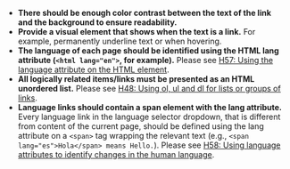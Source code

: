 - **There should be enough color contrast between the text of the link and the background to ensure readability.**
- **Provide a visual element that shows when the text is a link.** For example, permanently underline text or when hovering.
- **The language of each page should be identified using the HTML lang attribute (`<html lang="en">`, for example).** Please see [H57: Using the language attribute on the HTML element](https://www.w3.org/WAI/WCAG21/Techniques/html/H57.html).
- **All logically related items/links must be presented as an HTML unordered list.** Please see [H48: Using ol, ul and dl for lists or groups of links](https://www.w3.org/WAI/WCAG21/Techniques/html/H48.html).
- **Language links should contain a span element with the lang attribute.** Every language link in the language selector dropdown, that is different from content of the current page, should be defined using the lang attribute on a `<span>` tag wrapping the relevant text (e.g., `<span lang="es">Hola</span> means Hello.`). Please see [H58: Using language attributes to identify changes in the human language](https://www.w3.org/WAI/WCAG21/Techniques/html/H58.html).
